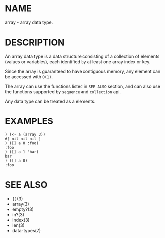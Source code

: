 # NAME
array - array data type.

# DESCRIPTION
An array data type is a data structure consisting of a collection of elements (values or variables), each identified by at least one array index or key. 

Since the array is guaranteed to have contiguous memory, any element can be accessed with `O(1)`.

The array can use the functions listed in `SEE ALSO` section, and can also use the functions supported by `sequence` and `collection` api.

Any data type can be treated as a elements.

# EXAMPLES

    ) (<- a (array 3))
    #[ nil nil nil ]
    ) ([] a 0 :foo)
    :foo
    ) ([] a 1 'bar)
    bar
    ) ([] a 0)
    :foo

# SEE ALSO
- `[]`(3)
- array(3)
- empty?(3)
- in?(3)
- index(3)
- len(3)
- data-types(7)
